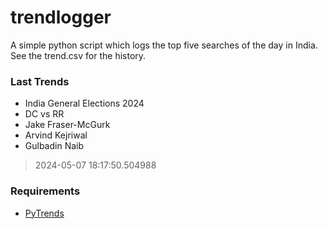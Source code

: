 # trendlogger
A simple python script which logs the top five searches of the day in India.<br>See the trend.csv for the history.<br>

<!-- Last Trends -->
### Last Trends
* India General Elections 2024
* DC vs RR
* Jake Fraser-McGurk
* Arvind Kejriwal
* Gulbadin Naib
> 2024-05-07 18:17:50.504988

<!-- Requirements -->
### Requirements
* [PyTrends](https://github.com/dreyco676/pytrends)
